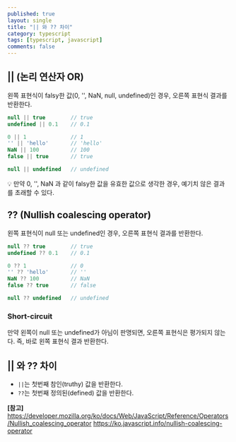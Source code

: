 ```yaml
---
published: true
layout: single
title: "|| 와 ?? 차이"
category: typescript
tags: [typescript, javascript]
comments: false
---
```


## || (논리 연산자 OR)
왼쪽 표현식이 falsy한 값(0, '', NaN, null, undefined)인 경우, 오른쪽 표현식 결과를 반환한다.

```javascript
null || true        // true
undefined || 0.1    // 0.1

0 || 1              // 1
'' || 'hello'       // 'hello'
NaN || 100          // 100
false || true       // true

null || undefined   // undefined
```

:bulb: 만약 0, '', NaN 과 같이 falsy한 값을 유효한 값으로 생각한 경우, 예기치 않은 결과를 초래할 수 있다.

## ?? (Nullish coalescing operator)
왼쪽 표현식이 null 또는 undefined인 경우, 오른쪽 표현식 결과를 반환한다.

```javascript
null ?? true        // true
undefined ?? 0.1    // 0.1

0 ?? 1              // 0
'' ?? 'hello'       // ''
NaN ?? 100          // NaN
false ?? true       // false

null ?? undefined   // undefined
```

### Short-circuit
만약 왼쪽이 null 또는 undefined가 아님이 판명되면, 오른쪽 표현식은 평가되지 않는다. 즉, 바로 왼쪽 표현식 결과 반환한다.

## || 와 ?? 차이 
- `||`는 첫번째 참인(truthy) 값을 반환한다.
- `??`는 첫번째 정의된(defined) 값을 반환한다.

**[참고]**  
<https://developer.mozilla.org/ko/docs/Web/JavaScript/Reference/Operators/Nullish_coalescing_operator>
<https://ko.javascript.info/nullish-coalescing-operator>